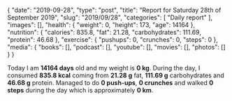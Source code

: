 {
    "date": "2019-09-28",
    "type": "post",
    "title": "Report for Saturday 28th of September 2019",
    "slug": "2019\/09\/28",
    "categories": [
        "Daily report"
    ],
    "images": [],
    "health": {
        "weight": 0,
        "height": 173,
        "age": 14164
    },
    "nutrition": {
        "calories": 835.8,
        "fat": 21.28,
        "carbohydrates": 111.69,
        "protein": 46.68
    },
    "exercise": {
        "pushups": 0,
        "crunches": 0,
        "steps": 0
    },
    "media": {
        "books": [],
        "podcast": [],
        "youtube": [],
        "movies": [],
        "photos": []
    }
}

Today I am <strong>14164 days</strong> old and my weight is <strong>0 kg</strong>. During the day, I consumed <strong>835.8 kcal</strong> coming from <strong>21.28 g</strong> fat, <strong>111.69 g</strong> carbohydrates and <strong>46.68 g</strong> protein. Managed to do <strong>0 push-ups</strong>, <strong>0 crunches</strong> and walked <strong>0 steps</strong> during the day which is approximately <strong>0 km</strong>.
